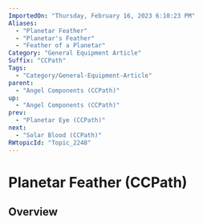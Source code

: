 ```yaml
---
ImportedOn: "Thursday, February 16, 2023 6:10:23 PM"
Aliases:
  - "Planetar Feather"
  - "Planetar's Feather"
  - "Feather of a Planetar"
Category: "General Equipment Article"
Suffix: "CCPath"
Tags:
  - "Category/General-Equipment-Article"
parent:
  - "Angel Components (CCPath)"
up:
  - "Angel Components (CCPath)"
prev:
  - "Planetar Eye (CCPath)"
next:
  - "Solar Blood (CCPath)"
RWtopicId: "Topic_2248"
---
```

# Planetar Feather (CCPath)
## Overview
